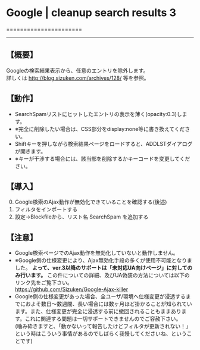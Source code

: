 
# Google | cleanup search results 3
======================
***


## 【概要】
Googleの検索結果表示から、任意のエントリを除外します。  
詳しくは http://blog.sizuken.com/archives/128/ 等を参照。

## 【動作】
* SearchSpamリストにヒットしたエントリの表示を薄く(opacity:0.3)します。
 * ※完全に削除したい場合は、CSS部分をdisplay:none等に書き換えてください。
* Shiftキーを押しながら検索結果ページをロードすると、ADDLSTダイアログが開きます。
 * ※キーが干渉する場合には、該当部を削除するかキーコードを変更してください。

## 【導入】
0. Google検索のAjax動作が無効化できていることを確認する(後述)
1. フィルタをインポートする
2. 設定→Blockfileから、リスト名 SearchSpam を追加する

## 【注意】
* Google検索ページでのAjax動作を無効化していないと動作しません。
 * ※Google側の仕様変更により、Ajax無効化手段の多くが使用不可能となりました。
**よって、ver.3以降のサポートは「未対応UA向けページ」に対してのみ行います。**
この件についての詳細、及びUA偽装の方法については以下のリンク先をご覧下さい。  
https://github.com/Sizuken/Google-Ajax-killer
* Google側の仕様変更があった場合、全ユーザ/環境へ仕様変更が浸透するまでにおよそ数日～数週間、長い場合には数ヶ月ほど掛かることが知られています。また、仕様変更が完全に浸透する前に撤回されることもままあります。これに関連する問題は一切サポートできませんのでご容赦下さい。  
(噛み砕きますと、「動かないって報告したけどフィルタが更新されない！」という時はこういう事情があるのでしばらく我慢してくださいね、ということです)